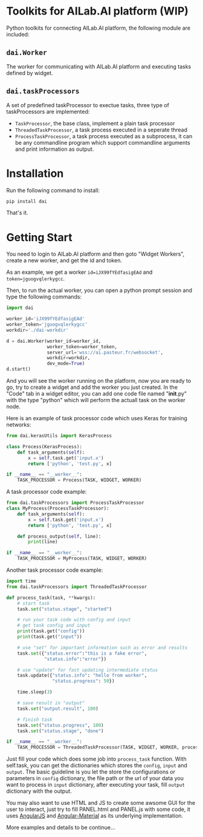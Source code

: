 # Toolkits for AILab.AI platform (WIP)

Python toolkits for connecting AILab.AI platform, the following module are included:
## `dai.Worker`
The worker for communicating with AILab.AI platform and executing tasks defined by widget.
## `dai.taskProcessors`
A set of predefined taskProcessor to exectue tasks, three type of taskProcessors are implemented:
 * `TaskProcessor`, the base class, implement a plain task processor
 * `ThreadedTaskProcessor`, a task process executed in a seperate thread
 * `ProcessTaskProcessor`, a task process executed as a subprocess, it can be any commandline program which support commandline arguments and print information as output.

# Installation
Run the following command to install:
```bash
pip install dai
```
That's it.

# Getting Start
You need to login to AILab.AI platform and then goto "Widget Workers", create a new worker, and get the id and token.

As an example, we get a worker `id=iJX99fYEdfasigEAd` and `token=jguogvqlerkygcc`.

Then, to run the actual worker, you can open a python prompt session and type the following commands:

```python
import dai

worker_id='iJX99fYEdfasigEAd'
worker_token='jguogvqlerkygcc'
workdir='./dai-workdir'

d = dai.Worker(worker_id=worker_id,
               worker_token=worker_token,
               server_url='wss://ai.pasteur.fr/websocket',
               workdir=workdir,
               dev_mode=True)
d.start()
```
And you will see the worker running on the platform, now you are ready to go, try to create a widget and add the worker you just created. In the "Code" tab in a widget editor, you can add one code file named "__init__.py" with the type "python" which will perform the actuall task on the worker node.

Here is an example of task processor code which uses Keras for training networks:
```python
from dai.kerasUtils import KerasProcess

class Process(KerasProcess):
    def task_arguments(self):
        x = self.task.get('input.x')
        return ['python', 'test.py', x]

if __name__ == "__worker__":
    TASK_PROCESSOR = Process(TASK, WIDGET, WORKER)
```

A task processor code example:
```python
from dai.taskProcessors import ProcessTaskProcessor
class MyProcess(ProcessTaskProcessor):
    def task_arguments(self):
        x = self.task.get('input.x')
        return ['python', 'test.py', x]

    def process_output(self, line):
        print(line)

if __name__ == "__worker__":
    TASK_PROCESSOR = MyProcess(TASK, WIDGET, WORKER)
```
Another task processor code example:
```python
import time
from dai.taskProcessors import ThreadedTaskProcessor

def process_task(task, **kwargs):
    # start task
    task.set("status.stage", "started")

    # run your task code with config and input
    # get task config and input
    print(task.get("config"))
    print(task.get("input"))

    # use "set" for important information such as error and results
    task.set({"status.error":"this is a fake error",
              "status.info":"error"})

    # use "update" for fast updating intermediate status
    task.update({"status.info": "hello from worker",
                 "status.progress": 50})

    time.sleep(3)

    # save result in "output"
    task.set("output.result", 100)

    # finish task
    task.set("status.progress", 100)
    task.set("status.stage", "done")

if __name__ == "__worker__":
    TASK_PROCESSOR = ThreadedTaskProcessor(TASK, WIDGET, WORKER, process=process_task)
```

Just fill your code which does some job into `process_task` function. With self.task, you can get the dictionaries which stores the `config`, `input` and `output`. The basic guideline is you let the store the configurations or parameters in `config` dictionary, the file path or the url of your data you want to process in `input` dictionary, after executing your task, fill `output` dictionary with the output.

You may also want to use HTML and JS to create some awsome GUI for the user to interact, just try to fill PANEL.html and PANEL.js with some code, it uses [AngularJS](https://angularjs.org/) and [Angular-Material](https://material.angularjs.org/latest/) as its underlying implementation.

More examples and details to be continue...
